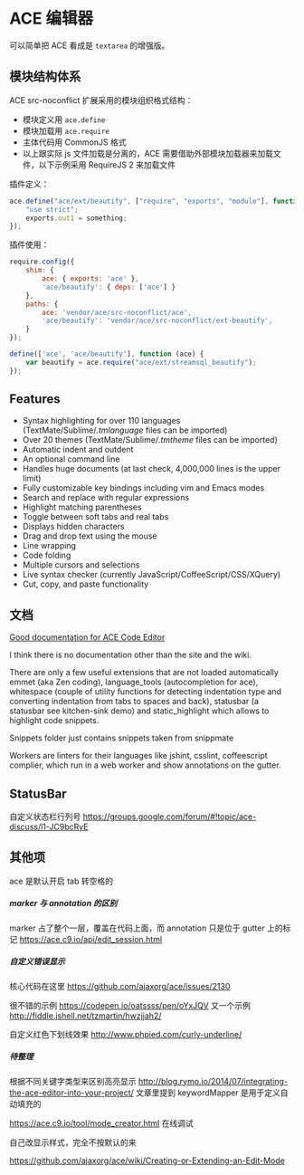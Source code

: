 # ACE 编辑器

可以简单把 ACE 看成是 `textarea` 的增强版。


## 模块结构体系

ACE src-noconflict 扩展采用的模块组织格式结构：
  * 模块定义用 `ace.define`
  * 模块加载用 `ace.require`
  * 主体代码用 CommonJS 格式
  * 以上跟实际 js 文件加载是分离的，ACE 需要借助外部模块加载器来加载文件，以下示例采用 RequireJS 2 来加载文件

插件定义：

```js
ace.define("ace/ext/beautify", ["require", "exports", "module"], function (require, exports, module) {
    "use strict";
    exports.out1 = something;
});
```

插件使用：

```js
require.config({
    shim: {
        ace: { exports: 'ace' },
        'ace/beautify': { deps: ['ace'] }
    },
    paths: {
        ace: 'vendor/ace/src-noconflict/ace',
        'ace/beautify': 'vendor/ace/src-noconflict/ext-beautify',
    }
});

define(['ace', 'ace/beautify'], function (ace) {
    var beautify = ace.require("ace/ext/streamsql_beautify");
});
```


## Features

* Syntax highlighting for over 110 languages (TextMate/Sublime/_.tmlanguage_ files can be imported)
* Over 20 themes (TextMate/Sublime/_.tmtheme_ files can be imported)
* Automatic indent and outdent
* An optional command line
* Handles huge documents (at last check, 4,000,000 lines is the upper limit)
* Fully customizable key bindings including vim and Emacs modes
* Search and replace with regular expressions
* Highlight matching parentheses
* Toggle between soft tabs and real tabs
* Displays hidden characters
* Drag and drop text using the mouse
* Line wrapping
* Code folding
* Multiple cursors and selections
* Live syntax checker (currently JavaScript/CoffeeScript/CSS/XQuery)
* Cut, copy, and paste functionality


## 文档

[Good documentation for ACE Code Editor](https://stackoverflow.com/questions/26869259/good-documentation-for-ace-code-editor)

I think there is no documentation other than the site and the wiki.

There are only a few useful extensions that are not loaded automatically emmet (aka Zen coding), language_tools (autocompletion for ace), whitespace (couple of utility functions for detecting indentation type and converting indentation from tabs to spaces and back), statusbar (a statusbar see kitchen-sink demo) and static_highlight which allows to highlight code snippets.

Snippets folder just contains snippets taken from snippmate

Workers are linters for their languages like jshint, csslint, coffeescript complier, which run in a web worker and show annotations on the gutter.


## StatusBar

自定义状态栏行列号
https://groups.google.com/forum/#!topic/ace-discuss/l1-JC9bcRyE

## 其他项

ace 是默认开启 tab 转空格的

##### marker 与 annotation 的区别

marker 占了整个一层，覆盖在代码上面，而 annotation 只是位于 gutter 上的标记
https://ace.c9.io/api/edit_session.html

##### 自定义错误显示

核心代码在这里 https://github.com/ajaxorg/ace/issues/2130

很不错的示例 https://codepen.io/oatssss/pen/oYxJQV
又一个示例 http://fiddle.jshell.net/tzmartin/hwzjjah2/

自定义红色下划线效果 http://www.phpied.com/curly-underline/

##### 待整理

根据不同关键字类型来区别高亮显示
http://blog.rymo.io/2014/07/integrating-the-ace-editor-into-your-project/ 文章里提到 keywordMapper 是用于定义自动填充的

https://ace.c9.io/tool/mode_creator.html 在线调试

自己改显示样式，完全不按默认的来

https://github.com/ajaxorg/ace/wiki/Creating-or-Extending-an-Edit-Mode